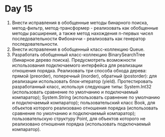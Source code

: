 # Day 15
1) Внести исправления в обобщенные методы бинарного поиска, метод-фильтр, метод-трансформер - реализовать как обобщенные методы расширения, а также метод нахождения n-первых чисел последовательности Фибоначчи - реализовать как генератор последовательности.
2) Внести исправления в обобщенный класс-коллекцию Queue.
3) Разработать обобщенный класс-коллекцию BinarySearchTree (бинарное дерево поиска). Предусмотреть возможности использования подключаемого интерфейса для реализации отношения порядка. Реализовать три способа обхода дерева: прямой (preorder), поперечный (inorder), обратный (postorder): для реализации использовать блок-итератор (yield). Протестировать разработанный класс, используя следующие типы:
  System.Int32 (использовать сравнение по умолчанию и подключаемый компаратор);
  System.String (использовать сравнение по умолчанию и подключаемый компаратор);
  пользовательский класс Book, для объектов которого реализовано отношения порядка (использовать сравнение по умолчанию и подключаемый       компаратор);
  пользовательскую структуру Point, для объектов которого не реализовано отношения порядка (использовать подключаемый компаратор).

